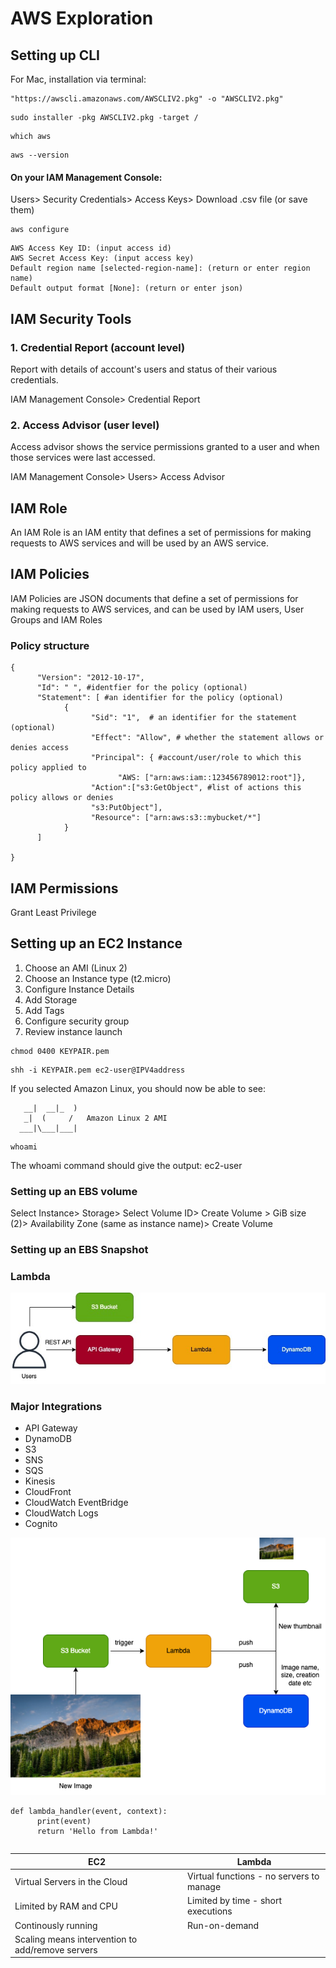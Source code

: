 # AWS Exploration


## Setting up CLI
For Mac, installation via terminal:

```
"https://awscli.amazonaws.com/AWSCLIV2.pkg" -o "AWSCLIV2.pkg"
```
```
sudo installer -pkg AWSCLIV2.pkg -target /      

```
```
which aws
```
```
aws --version
```

#### On your IAM Management Console:  
Users> Security Credentials> Access Keys> Download .csv file (or save them)

```
aws configure
```
```
AWS Access Key ID: (input access id)
AWS Secret Access Key: (input access key)
Default region name [selected-region-name]: (return or enter region name)
Default output format [None]: (return or enter json)
```

## IAM Security Tools

### 1. Credential Report (account level)
Report with details of account's users and status of their various credentials.  

IAM Management Console> Credential Report
 
### 2. Access Advisor (user level)
Access advisor shows the service permissions granted to a user and when those services were last accessed. 

IAM Management Console> Users> Access Advisor


## IAM Role
An IAM Role is an IAM entity that defines a set of permissions for making requests to AWS services and will be used by an AWS service. 

## IAM Policies
IAM Policies are JSON documents that define a set of permissions for making requests to AWS services, and can be used by IAM users, User Groups and IAM Roles

### Policy structure
```
{
      "Version": "2012-10-17",
      "Id": " ", #identfier for the policy (optional)
      "Statement": [ #an identifier for the policy (optional)
            {
                  "Sid": "1",  # an identifier for the statement (optional)
                  "Effect": "Allow", # whether the statement allows or denies access 
                  "Principal": { #account/user/role to which this policy applied to 
                        "AWS: ["arn:aws:iam::123456789012:root"]},
                  "Action":["s3:GetObject", #list of actions this policy allows or denies
                  "s3:PutObject"],
                  "Resource": ["arn:aws:s3::mybucket/*"]
            }
      ]

}
```

## IAM Permissions
Grant Least Privilege 


## Setting up an EC2 Instance

1. Choose an AMI (Linux 2)
2. Choose an Instance type (t2.micro)
3. Configure Instance Details
4. Add Storage 
5. Add Tags
6. Configure security group
7. Review instance launch 

```
chmod 0400 KEYPAIR.pem 
```
```
shh -i KEYPAIR.pem ec2-user@IPV4address
```
If you selected Amazon Linux, you should now be able to see: 

       __|  __|_  )
       _|  (     /   Amazon Linux 2 AMI
      ___|\___|___|



```
whoami
```
The whoami command should give the output: ec2-user

### Setting up an EBS volume

Select Instance> Storage> Select Volume ID> Create Volume > GiB size (2)> Availability Zone (same as instance name)> Create Volume

### Setting up an EBS Snapshot


### Lambda

![](aws-lambda.jpg)

### Major Integrations
- API Gateway
- DynamoDB
- S3
- SNS
- SQS
- Kinesis
- CloudFront 
- CloudWatch EventBridge 
- CloudWatch Logs
- Cognito

![](aws-lambda-example.png)


```
def lambda_handler(event, context):
      print(event)
      return 'Hello from Lambda!'
```



```

```


|EC2|Lambda|
|--|--|
|Virtual Servers in the Cloud| Virtual functions - no servers to manage |
|Limited by RAM and CPU|Limited by time - short executions|
|Continously running|Run-on-demand|
|Scaling means intervention to add/remove servers||

